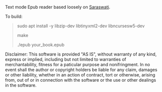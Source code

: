 Text mode Epub reader based loosely on [Saraswati](https://github.com/dlbeer/saraswati).

To build:

> sudo apt install -y libzip-dev libtinyxml2-dev libncursesw5-dev
>
> make
>
> ./epub your_book.epub

Disclaimer: This software is provided "AS IS", without warranty of any kind, express or implied, including but not limited to warranties of merchantability, fitness for a paticular purpose and nonifringment. In no event shall the author or copyright holders be liable for any claim, damages or other liability, whether in an action of contract, tort or otherwise, arising from, out of or in connection with the software or the use or other dealings in the software.